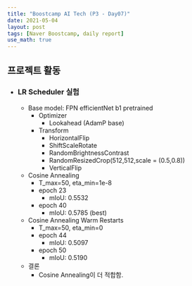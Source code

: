 ```yaml
---
title: "Boostcamp AI Tech (P3 - Day07)"
date: 2021-05-04
layout: post
tags: [Naver Boostcamp, daily report]
use_math: true
---
```


## 프로젝트 활동
* ### LR Scheduler 실험
    * Base model: FPN efficientNet b1 pretrained
        * Optimizer
            * Lookahead (AdamP base)
        * Transform
            * HorizontalFlip
            * ShiftScaleRotate
            * RandomBrightnessContrast
            * RandomResizedCrop(512,512,scale = (0.5,0.8))
            * VerticalFlip
    * Cosine Annealing
        * T_max=50, eta_min=1e-8
        * epoch 23
            * mIoU: 0.5532
        * epoch 40
            * mIoU: 0.5785 (best)
    * Cosine Annealing Warm Restarts
        * T_max=50, eta_min=0
        * epoch 44
            * mIoU: 0.5097
        * epoch 50
            * mIoU: 0.5190
    * 결론
        * Cosine Annealing이 더 적합함.
